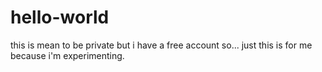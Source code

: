 # hello-world
this is mean to be private but i have a free account so... just this is for me because i'm experimenting.
